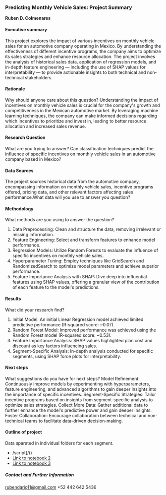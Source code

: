 ### Predicting Monthly Vehicle Sales: Project Summary

**Ruben D. Colmenares**

#### Executive summary
This project explores the impact of various incentives on monthly vehicle sales for an automotive company operating in Mexico.
By understanding the effectiveness of different incentive programs, the company aims to optimize its sales strategies and enhance resource allocation.
The project involves the analysis of historical sales data, application of regression models, and in-depth feature engineering — including the use of SHAP values for interpretability — to provide actionable insights to both technical and non-technical stakeholders.

#### Rationale
Why should anyone care about this question?
Understanding the impact of incentives on monthly vehicle sales is crucial for the company's growth and competitiveness in the Mexican automotive market.
By leveraging machine learning techniques, the company can make informed decisions regarding which incentives to prioritize and invest in, leading to better resource allocation and increased sales revenue.

#### Research Question
What are you trying to answer?
Can classification techniques predict the influence of specific incentives on monthly vehicle sales in an automotive company based in Mexico?

#### Data Sources
The project sources historical data from the automotive company, encompassing information on monthly vehicle sales, incentive programs offered, pricing data, 
and other relevant factors affecting sales performance.What data will you use to answer you question?

#### Methodology
What methods are you using to answer the question?
1. Data Preprocessing: Clean and structure the data, removing irrelevant or missing information.
2. Feature Engineering: Select and transform features to enhance model performance.
3. Regression Models: Utilize Random Forests to evaluate the influence of specific incentives on monthly vehicle sales.
4. Hyperparameter Tuning: Employ techniques like GridSearch and RandomizedSearch to optimize model parameters and achieve superior performance.
5. Feature Importance Analysis with SHAP: Dive deep into influential features using SHAP values, offering a granular view of the contribution of each feature to the model's predictions.

#### Results
What did your research find?
1. Initial Model: An initial Linear Regression model achieved limited predictive performance (R-squared score: ~0.07).
2. Random Forest Model: Improved performance was achieved using the Random Forest model (R-squared score: ~0.53).
3. Feature Importance Analysis: SHAP values highlighted plan cost and discount as key factors influencing sales.
4. Segment-Specific Analysis: In-depth analysis conducted for specific segments, using SHAP force plots for interpretability.

#### Next steps
What suggestions do you have for next steps?
Model Refinement: Continuously improve models by experimenting with hyperparameters, feature engineering, and advanced algorithms to gain deeper insights into the importance of specific incentives.
Segment-Specific Strategies: Tailor incentive programs based on insights from segment-specific analysis to optimize sales strategies.
Collect More Data: Gather additional data to further enhance the model's predictive power and gain deeper insights.
Foster Collaboration: Encourage collaboration between technical and non-technical teams to facilitate data-driven decision-making.

#### Outline of project
Data sparated in individual folders for each segment.

- /script]/()
- [Link to notebook 2]()
- [Link to notebook 3]()


##### Contact and Further Information
rubendario11@gmail.com
+52 442 642 5436